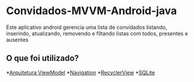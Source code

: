 # Convidados-MVVM-Android-java
Este aplicativo android gerencia uma lista de convidados listando, inserindo, atualizando, removendo e filtando listas com todos, presentes e ausentes

## O que foi utilizado?
*[Arquitetura ViewModel](https://developer.android.com/topic/libraries/architecture/viewmodel)
*[Navigation](https://developer.android.com/guide/navigation)
*[RecyclerView](https://developer.android.com/reference/androidx/recyclerview/widget/RecyclerView)
*[SQLite](https://developer.android.com/training/data-storage/sqlite?hl=pt-br)

